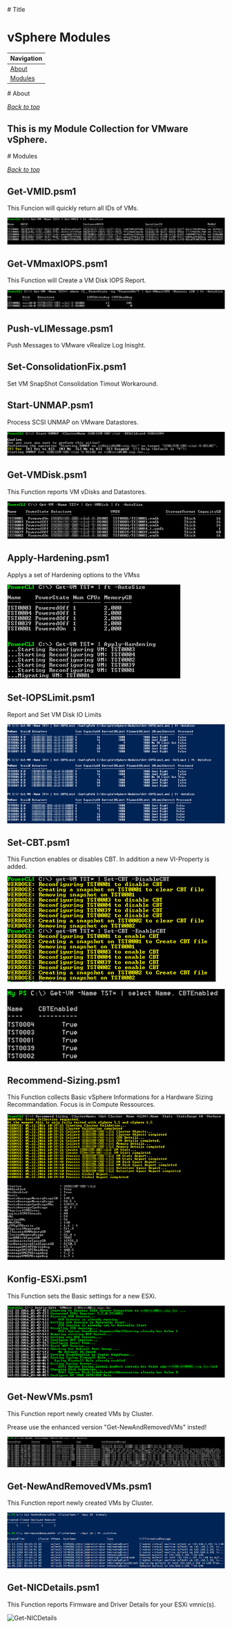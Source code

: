 <a name="Title">
# Title

vSphere Modules
===============

|Navigation|
|-----------------|
|[About](#About)|
|[Modules](#Modules)|

<a name="About">
# About

[*Back to top*](#Title)

## This is my Module Collection for VMware vSphere. 


<a name="Modules">
# Modules

[*Back to top*](#Title)


## Get-VMID.psm1

This Funcion will quickly return all IDs of VMs.

![Get-VMID](/Media/Get-VMID.png)

## Get-VMmaxIOPS.psm1

This Function will Create a VM Disk IOPS Report.

![Get-VMmaxIOPS](/Media/Get-VMmaxIOPS.png)

## Push-vLIMessage.psm1

Push Messages to VMware vRealize Log Inisght.

## Set-ConsolidationFix.psm1

Set VM SnapShot Consolidation Timout Workaround.

## Start-UNMAP.psm1

Process SCSI UNMAP on VMware Datastores.

![Start-UNMAP](/Media/Start-UNMAP.png)

## Get-VMDisk.psm1

This Function reports VM vDisks and Datastores.

![Get-VMDisk](/Media/Get-VMDisk.png)

## Apply-Hardening.psm1

Applys a set of Hardening options to the VMss

![Apply-Hardening](/Media/Apply-Hardening.png)

## Set-IOPSLimit.psm1

Report and Set VM Disk IO Limits 

![Set-IOPSLimit](/Media/Set-IOPSLimit.png)

## Set-CBT.psm1

This Function enables or disables CBT. In addition a new VI-Property is added.

![Set-CBT](/Media/Set-CBT.png)

![Set-CBT_VI-Property](/Media/Set-CBT_VI-Property.png)

## Recommend-Sizing.psm1

This Function collects Basic vSphere Informations for a Hardware Sizing Recommandation. Focus is in Compute Ressources.   

![Set-IOPSLimit](/Media/Recommend-Sizing.png)

## Konfig-ESXi.psm1

This Function sets the Basic settings for a new ESXi.   

![Konfig-ESXi](/Media/Konfig-ESXi.png)

## Get-NewVMs.psm1

This Function report newly created VMs by Cluster. 

Prease use the enhanced version "Get-NewAndRemovedVMs" insted!  

![Get-NewVMs](/Media/Get-NewVMs.png)

## Get-NewAndRemovedVMs.psm1

This Function report newly created VMs by Cluster.   

![Get-NewAndRemovedVMs](/Media/Get-NewAndRemovedVMs.png)

## Get-NICDetails.psm1

This Function reports Firmware and Driver Details for your ESXi vmnic(s).

![Get-NICDetails](/Media/Get-NICDetaild.png)